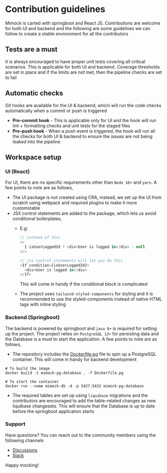 # Contribution guidelines

Mimock is carted with springboot and React JS. Contributions are welcome for both UI and backend and the following are some guidelines we can follow to create a stable environment for all the contributors

## Tests are a must

It is always encouraged to have proper unit tests covering all critical scenarios. This is applicable for both UI and backend. Coverage thresholds are set in place and if the limits are not met, then the pipeline checks are set to fail

## Automatic checks

Git hooks are available for the UI & backend, which will run the code checks automatically when a commit or push is triggered

- **Pre-commit hook** - This is applicable only for UI and the hook will run lint + formatting checks and unit tests for the staged files
- **Pre-push hook** - When a push event is triggered, the hook will run all the checks for both UI & backend to ensure the issues are not being leaked into the pipeline

## Workspace setup

### UI (React)

For UI, there are no specific requirements other than `Node 16+` and `yarn`. A few points to note are as follows,

- The UI package is not created using CRA, instead, we set up the UI from scratch using webpack and required plugins to make it more customizable
- JSX control statements are added to the package, which lets us avoid conditional boilerplates,
  - E.g:

    ```javascript
    // instead of this
    <>
      { isUserLoggedId ? <div>User is logged in</div> : null
    </>
    
    // jsx control statements will let you do this
    <If condition={isUserLoggedId}>
      <div>User is logged in</div>
    </If>
    ```
    This will come in handy if the conditional block is complicated

  - The project uses `tailwind-styled-components` for styling and it is recommended to use the styled-components instead of native HTML tags with inline styling

### Backend (Springboot)

The backend is powered by springboot and `java 8+` is required for setting up the project. The project relies on `PostgreSQL 13+` for persisting data and the Database is a must to start the application. A few points to note are as follows,

- The repository includes the [Dockerfile.pg](Dockerfile.pg) file to spin up a PostgreSQL container. This will come in handy for backend development

```shell
# To build the image
docker build -t mimock-pg-database . -f Dockerfile.pg

# To start the container
docker run --name mimock-db -d -p 5427:5432 mimock-pg-database
```

- The required tables are set up using `liquibase` migrations and the contributors are encouraged to add the table-related changes as new liquibase changesets. This will ensure that the Database is up to date before the springboot application starts

### Support

Have questions? You can reach out to the community members using the following channels

- [Discussions](https://github.com/arbindo/mimock/discussions)
- [Slack](https://mimock.slack.com)

Happy mocking!
